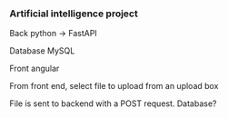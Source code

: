 ### Artificial intelligence project

Back python -> FastAPI

Database MySQL

Front angular

From front end, select file to upload from an upload box

File is sent to backend with a POST request. Database?

